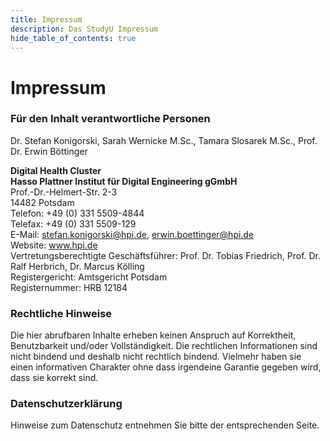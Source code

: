 ```yaml
---
title: Impressum
description: Das StudyU Impressum
hide_table_of_contents: true
---
```


# Impressum

### Für den Inhalt verantwortliche Personen  
Dr. Stefan Konigorski, Sarah Wernicke M.Sc., Tamara Slosarek M.Sc., Prof. Dr. Erwin
Böttinger


**Digital Health Cluster**  
**Hasso Plattner Institut für Digital Engineering gGmbH**  
Prof.-Dr.-Helmert-Str. 2-3  
14482 Potsdam  
Telefon: +49 (0) 331 5509-4844  
Telefax: +49 (0) 331 5509-129  
E-Mail: stefan.konigorski@hpi.de, erwin.boettinger@hpi.de  
Website: www.hpi.de  
Vertretungsberechtigte Geschäftsführer: Prof. Dr. Tobias Friedrich, Prof. Dr. Ralf Herbrich, Dr. Marcus Kölling  
Registergericht: Amtsgericht Potsdam  
Registernummer: HRB 12184  

### Rechtliche Hinweise
Die hier abrufbaren Inhalte erheben keinen Anspruch auf Korrektheit, Benutzbarkeit und/oder
Vollständigkeit. Die rechtlichen Informationen sind nicht bindend und deshalb nicht rechtlich
bindend. Vielmehr haben sie einen informativen Charakter ohne dass irgendeine Garantie
gegeben wird, dass sie korrekt sind.

### Datenschutzerklärung
Hinweise zum Datenschutz entnehmen Sie bitte der entsprechenden Seite.